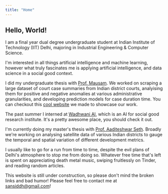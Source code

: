 ```yaml
---
title: "Home"
---
```


## Hello, World! 

I am a final year dual degree undergraduate student at Indian Institute of Technology (IIT) Delhi, majoring in Industrial Engineering & Computer Science. 

I'm interested in all things artificial intelligence and machine learning, however what truly fascinates me is applying artificial intelligence, and data science in a social good context.

I did my undergraduate thesis with [Prof. Mausam](http://cse.iitd.ernet.in/~mausam/). We worked on scraping a large dataset of court case summaries from Indian district courts, analyising them for positive and negative anomalies at various administrative granularities, and developing prediction models for case duration time. You can checkout this [cool website](btp_website/home) we made to showcase our work.

The past summer I interned at [Wadhwani AI](https://wadhwaniai.org/), which is an AI for social good research institute. It's a pretty awesome place, you should check it out.

I'm currently doing my master's thesis with [Prof. Aaditeshwar Seth](http://www.cse.iitd.ernet.in/~aseth/). Broadly we're working on analysing satellite data of various Indian districts to gauge the temporal and spatial variation of different development metrics.

I usually like to go for a run from time to time, despite the evil plans of Delhi's atmosphere to stop me from doing so. Whatever free time that's left is spent on appreciating death metal music, swiping fruitlessly on Tinder, and reading random articles. 

This website is still under construction, so please don't mind the broken links and bad humor! Please feel free to contact me at [sansiddh@gmail.com](mailto:sansiddh@gmail.com)!